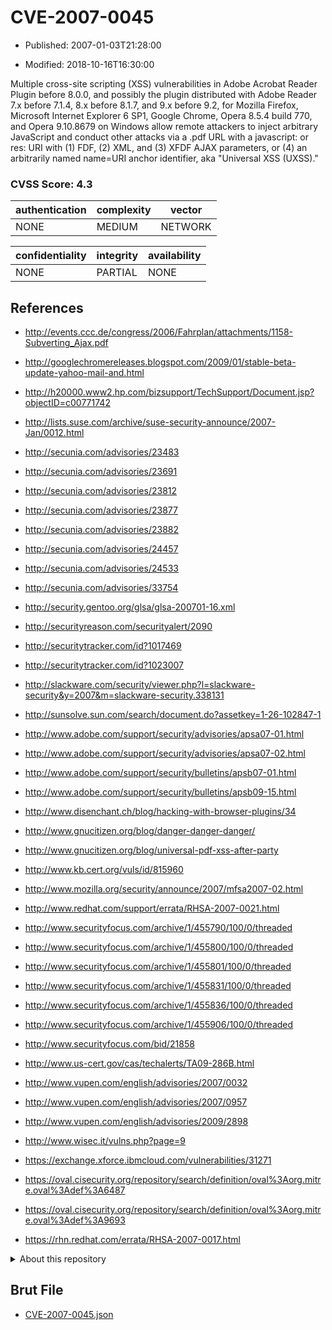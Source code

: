 # CVE-2007-0045

- Published: 2007-01-03T21:28:00

- Modified: 2018-10-16T16:30:00

Multiple cross-site scripting (XSS) vulnerabilities in Adobe Acrobat Reader Plugin before 8.0.0, and possibly the plugin distributed with Adobe Reader 7.x before 7.1.4, 8.x before 8.1.7, and 9.x before 9.2, for Mozilla Firefox, Microsoft Internet Explorer 6 SP1, Google Chrome, Opera 8.5.4 build 770, and Opera 9.10.8679 on Windows allow remote attackers to inject arbitrary JavaScript and conduct other attacks via a .pdf URL with a javascript: or res: URI with (1) FDF, (2) XML, and (3) XFDF AJAX parameters, or (4) an arbitrarily named name=URI anchor identifier, aka "Universal XSS (UXSS)."

### CVSS Score: **4.3**

| authentication | complexity | vector |
| --- | --- | --- |
| NONE | MEDIUM | NETWORK |

| confidentiality | integrity | availability |
| --- | --- | --- |
| NONE | PARTIAL | NONE |

## References

* http://events.ccc.de/congress/2006/Fahrplan/attachments/1158-Subverting_Ajax.pdf

* http://googlechromereleases.blogspot.com/2009/01/stable-beta-update-yahoo-mail-and.html

* http://h20000.www2.hp.com/bizsupport/TechSupport/Document.jsp?objectID=c00771742

* http://lists.suse.com/archive/suse-security-announce/2007-Jan/0012.html

* http://secunia.com/advisories/23483

* http://secunia.com/advisories/23691

* http://secunia.com/advisories/23812

* http://secunia.com/advisories/23877

* http://secunia.com/advisories/23882

* http://secunia.com/advisories/24457

* http://secunia.com/advisories/24533

* http://secunia.com/advisories/33754

* http://security.gentoo.org/glsa/glsa-200701-16.xml

* http://securityreason.com/securityalert/2090

* http://securitytracker.com/id?1017469

* http://securitytracker.com/id?1023007

* http://slackware.com/security/viewer.php?l=slackware-security&y=2007&m=slackware-security.338131

* http://sunsolve.sun.com/search/document.do?assetkey=1-26-102847-1

* http://www.adobe.com/support/security/advisories/apsa07-01.html

* http://www.adobe.com/support/security/advisories/apsa07-02.html

* http://www.adobe.com/support/security/bulletins/apsb07-01.html

* http://www.adobe.com/support/security/bulletins/apsb09-15.html

* http://www.disenchant.ch/blog/hacking-with-browser-plugins/34

* http://www.gnucitizen.org/blog/danger-danger-danger/

* http://www.gnucitizen.org/blog/universal-pdf-xss-after-party

* http://www.kb.cert.org/vuls/id/815960

* http://www.mozilla.org/security/announce/2007/mfsa2007-02.html

* http://www.redhat.com/support/errata/RHSA-2007-0021.html

* http://www.securityfocus.com/archive/1/455790/100/0/threaded

* http://www.securityfocus.com/archive/1/455800/100/0/threaded

* http://www.securityfocus.com/archive/1/455801/100/0/threaded

* http://www.securityfocus.com/archive/1/455831/100/0/threaded

* http://www.securityfocus.com/archive/1/455836/100/0/threaded

* http://www.securityfocus.com/archive/1/455906/100/0/threaded

* http://www.securityfocus.com/bid/21858

* http://www.us-cert.gov/cas/techalerts/TA09-286B.html

* http://www.vupen.com/english/advisories/2007/0032

* http://www.vupen.com/english/advisories/2007/0957

* http://www.vupen.com/english/advisories/2009/2898

* http://www.wisec.it/vulns.php?page=9

* https://exchange.xforce.ibmcloud.com/vulnerabilities/31271

* https://oval.cisecurity.org/repository/search/definition/oval%3Aorg.mitre.oval%3Adef%3A6487

* https://oval.cisecurity.org/repository/search/definition/oval%3Aorg.mitre.oval%3Adef%3A9693

* https://rhn.redhat.com/errata/RHSA-2007-0017.html

<details>
<summary>About this repository</summary> 

  This repository is part of the project [Live Hack CVE](https://github.com/Live-Hack-CVE). Main website can be found [www.live-hack.org](https://www.live-hack.org) 
  
  Made by [Sn0wAlice](https://github.com/Sn0wAlice) for the people that care about security and need to have a feed of the latest CVEs. Hope you enjoy it, don't forget to star the repo and follow me on [Twitter](https://twitter.com/Sn0wAlice) and [Github](https://github.com/Sn0wAlice). And that is my [personnal website](https://www.alice-snow.me/)

  - [Home Page](https://github.com/Live-Hack-CVE)
  - [Framework](https://github.com/Live-Hack-CVE/cve-framework)
  - [CVE database](https://github.com/Live-Hack-CVE/full_database)
  - [Changelog](https://github.com/Live-Hack-CVE/Changelog)
</details>

## Brut File

* [CVE-2007-0045.json](https://raw.githubusercontent.com/Live-Hack-CVE/full_database/main/cves/2007/CVE-2007-0045.json)

